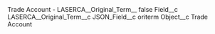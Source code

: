 <?xml version="1.0" encoding="UTF-8"?>
<CustomMetadata xmlns="http://soap.sforce.com/2006/04/metadata" xmlns:xsi="http://www.w3.org/2001/XMLSchema-instance" xmlns:xsd="http://www.w3.org/2001/XMLSchema">
    <label>Trade Account - LASERCA__Original_Term__</label>
    <protected>false</protected>
    <values>
        <field>Field__c</field>
        <value xsi:type="xsd:string">LASERCA__Original_Term__c</value>
    </values>
    <values>
        <field>JSON_Field__c</field>
        <value xsi:type="xsd:string">oriterm</value>
    </values>
    <values>
        <field>Object__c</field>
        <value xsi:type="xsd:string">Trade Account</value>
    </values>
</CustomMetadata>
